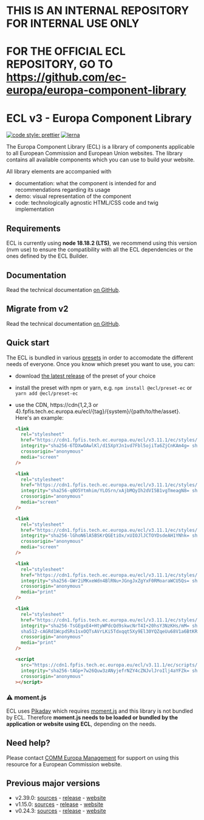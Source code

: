 # THIS IS AN INTERNAL REPOSITORY FOR INTERNAL USE ONLY
# FOR THE OFFICIAL ECL REPOSITORY, GO TO https://github.com/ec-europa/europa-component-library 
# ECL v3 - Europa Component Library

[![code style: prettier](https://img.shields.io/badge/code_style-prettier-ff69b4.svg?style=flat-square)](https://github.com/prettier/prettier)
[![lerna](https://img.shields.io/badge/maintained%20with-lerna-cc00ff.svg)](https://lernajs.io/)

The Europa Component Library (ECL) is a library of components applicable to all European Commission and European Union websites. The library contains all available components which you can use to build your website.

All library elements are accompanied with

- documentation: what the component is intended for and recommendations regarding its usage
- demo: visual representation of the component
- code: technologically agnostic HTML/CSS code and twig implementation

## Requirements

ECL is currently using **node 18.18.2 (LTS)**, we recommend using this version (nvm use) to ensure the compatibility with all the ECL dependencies or the ones defined by the ECL Builder.

## Documentation

Read the technical documentation [on GitHub](docs/README.md).

## Migrate from v2

Read the technical documentation [on GitHub](docs/Migrating-v3.md).

## Quick start

The ECL is bundled in various [presets](docs/presets.md) in order to accomodate the different needs of everyone. Once you know which preset you want to use, you can:

- download [the latest release](https://github.com/ec-europa/europa-component-library/releases/latest) of the preset of your choice
- install the preset with npm or yarn, e.g. `npm install @ecl/preset-ec` or `yarn add @ecl/preset-ec`
- use the CDN, https://cdn{1,2,3 or 4}.fpfis.tech.ec.europa.eu/ecl/{tag}/{system}/{path/to/the/asset}. Here's an example:

  ```html
  <link
    rel="stylesheet"
    href="https://cdn1.fpfis.tech.ec.europa.eu/ecl/v3.11.1/ec/styles/optional/ecl-ec-default.css"
    integrity="sha256-6TDXwOAwlKl/d15XpYJn1vd7Fbl5ojiTa6ZjCnKAm4g= sha384-4wO3PdkI7dLsMqFjq/Xo/kBCFPxVyRxt+K1p7x1kwKFZjLb4ZnmNEghOe+tl91CJ sha512-IY5bLEpm/4GksU2BjAcCSeg/GyXZdj6hZjL7e2h+d6Niz8L5OG1IEm5fXv6WteLGkfxutjPqOhquJJu1zqTrWA=="
    crossorigin="anonymous"
    media="screen"
  />
  ```

  ```html
  <link
    rel="stylesheet"
    href="https://cdn1.fpfis.tech.ec.europa.eu/ecl/v3.11.1/ec/styles/optional/ecl-reset.css"
    integrity="sha256-q0O5Ytmhim/YLOSrn/xAjbMQyIh2dVI5B1vgTmeagN8= sha384-mF0atpSZD4XueV/FknRJrBcq7vVbZLyHbnlB51PbYA9XKrZnHFe4ENwiuwgpud7m sha512-yAWCk9f59yDOzjq/GEEnxs9R9s+L1XU1VYAR256+Ehb839L73k5/8aTVvmyZkiU1fjbuZ9tWJwyZyqrzP1drFg=="
    crossorigin="anonymous"
    media="screen"
  />
  ```

  ```html
  <link
    rel="stylesheet"
    href="https://cdn1.fpfis.tech.ec.europa.eu/ecl/v3.11.1/ec/styles/ecl-ec.css"
    integrity="sha256-lGhoN6lA5BSKrQGEtiOx/xUIOJlJCTOYDsdeAH1YNhk= sha384-MKiUC/7XhTlJ2S80i9lZMTWJwoHVkGCHP1VsQLgztN6Qlx4gxLcdqeI5N3kadfe/ sha512-ppwPmERjKKY0OfvIBG8PYZOVZUsydDb2fV/N2DxL1GoP7U6I7D7RbBFzoR7LmuDkqyBq33eShoNDQ5AnUFVSow=="
    crossorigin="anonymous"
    media="screen"
  />
  ```

  ```html
  <link
    rel="stylesheet"
    href="https://cdn1.fpfis.tech.ec.europa.eu/ecl/v3.11.1/ec/styles/ecl-ec-print.css"
    integrity="sha256-GWr2iMKxeWdn4BlRNu+JGngJxZgYxF0RMoaraWCU5Qs= sha384-u0820s0ITVND7Z1h+MeNCknxE62wvDMFzA2lPW2SvtXLLI4/PK2hHGf4bxdLKfep sha512-YkDDh1k8lgdVbsGy05NArGpOo5xmr5RB9TFCifVi/GYhiee5P2y5eZwmtxHoLCsuuWC8BY2vr+Pkrs+WTNdjFA=="
    crossorigin="anonymous"
    media="print"
  />
  ```

  ```html
  <link
    rel="stylesheet"
    href="https://cdn1.fpfis.tech.ec.europa.eu/ecl/v3.11.1/ec/styles/optional/ecl-ec-default-print.css"
    integrity="sha256-TsGEgxE4+HtyWPdcQd9skwcNrT4I+20hsY3NzKHs/mM= sha384-FKmLkUAPmQ0nPhM6xe7rZUedBZnMEnU8i4F0sXj3lLt1xWcdy5VtJV0OikCricXx
    sha512-cAGRd1WcpdSRs1sxOQTsAVrLKi5Tdxqqt5Xy9El30YQZqeUu68V1a6BtKR+3R0quiUR0Qai2Gsn/wRzxX3vxQA=="
    crossorigin="anonymous"
    media="print"
  />
  ```

  ```html
  <script
    src="https://cdn1.fpfis.tech.ec.europa.eu/ecl/v3.11.1/ec/scripts/ecl-ec.js"
    integrity="sha256-tAGp+7w26Quw3zANyjefrNZY4cZNJvlJroIlj4aYFZk= sha384-w6N53Agg8ZLrl9XkBOaigiQOUO8zeYQidMBbcxp+KSnhFt1LF4r9zW33tFwnMYLr sha512-08e6ETth3l1wiP59MKaaGUq1PX3du/s5Usxw02tH2pjlpNH0R8whpHKrFdo90X29FYnjQjTmbW5EWww/gwztGQ=="
    crossorigin="anonymous"
  ></script>
  ```

### :warning: moment.js

ECL uses [Pikaday](https://github.com/Pikaday/Pikaday) which requires [moment.js](https://momentjs.com/) and this library is not bundled by ECL.
Therefore **moment.js needs to be loaded or bundled by the application or website using ECL**, depending on the needs.

## Need help?

Please contact [COMM Europa Management](mailto:Europamanagement@ec.europa.eu) for support on using this resource for a European Commission website.

## Previous major versions

- v2.39.0: [sources](https://github.com/ec-europa/europa-component-library/tree/v2) - [release](https://github.com/ec-europa/europa-component-library/releases/tag/v2.39.0) - [website](https://ec.europa.eu/component-library/v2.39.0/)
- v1.15.0: [sources](https://github.com/ec-europa/europa-component-library/tree/v1) - [release](https://github.com/ec-europa/europa-component-library/releases/tag/v1.15.0) - [website](https://ec.europa.eu/component-library/v1.15.0/)
- v0.24.3: [sources](https://github.com/ec-europa/europa-component-library/tree/v0) - [release](https://github.com/ec-europa/europa-component-library/releases/tag/v0.24.3) - [website](https://ec.europa.eu/component-library/v0.24.3/)

